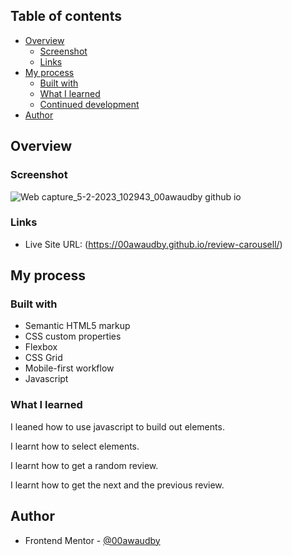 

## Table of contents

- [Overview](#overview)
  - [Screenshot](#screenshot)
  - [Links](#links)
- [My process](#my-process)
  - [Built with](#built-with)
  - [What I learned](#what-i-learned)
  - [Continued development](#continued-development)
- [Author](#author)




## Overview

### Screenshot

![Web capture_5-2-2023_102943_00awaudby github io](https://user-images.githubusercontent.com/84845712/216813914-1b542e12-0ea7-47f7-82ff-bcac34ee4eeb.jpeg)




### Links

- Live Site URL: (https://00awaudby.github.io/review-carousell/)

## My process

### Built with

- Semantic HTML5 markup
- CSS custom properties
- Flexbox
- CSS Grid
- Mobile-first workflow
- Javascript


### What I learned

I leaned how to use javascript to build out elements.

I learnt how to select elements.

I learnt how to get a random review.

I learnt how to get the next and the previous review.





## Author

- Frontend Mentor - [@00awaudby](https://www.frontendmentor.io/profile/00awaudby)



